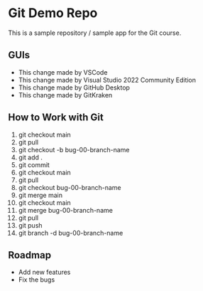 # Git Demo Repo
This is a sample repository / sample app for the Git course.

## GUIs
 * This change made by VSCode
 * This change made by Visual Studio 2022 Community Edition
 * This change made by GitHub Desktop
 * This change made by GitKraken

## How to Work with Git
1. git checkout main
2. git pull
3. git checkout -b bug-00-branch-name
4. git add .
5. git commit
6. git checkout main
7. git pull
8. git checkout bug-00-branch-name
9. git merge main
10. git checkout main
11. git merge bug-00-branch-name
12. git pull
13. git push
14. git branch -d bug-00-branch-name

## Roadmap
 * Add new features
 * Fix the bugs

